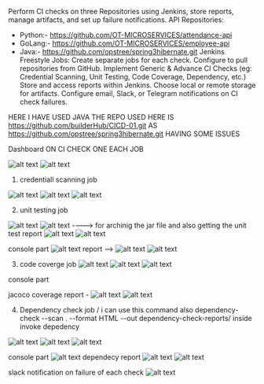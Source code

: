 Perform CI checks on three Repositories using Jenkins, store reports, manage artifacts, and set up failure notifications.
API Repositories:
- Python:- https://github.com/OT-MICROSERVICES/attendance-api
- GoLang:- https://github.com/OT-MICROSERVICES/employee-api
- Java:- https://github.com/opstree/spring3hibernate.git
Jenkins Freestyle Jobs:
Create separate jobs for each check.
Configure to pull repositories from GitHub.
Implement Generic & Advance CI Checks (eg: Credential Scanning, Unit Testing, Code Coverage, Dependency, etc.)
Store and access reports within Jenkins.
Choose local or remote storage for artifacts.
Configure email, Slack, or Telegram notifications on CI check failures.

HERE I HAVE USED 
JAVA 
THE REPO USED HERE IS 
https://github.com/builderHub/CICD-01.git  AS https://github.com/opstree/spring3hibernate.git HAVING SOME ISSUES

 Dashboard  ON CI CHECK ONE EACH JOB 

![alt text](image.png)
![alt text](image-1.png)


1) credentiall scanning  job

![alt text](image-2.png)
![alt text](image-3.png)
![alt text](image-4.png)


2) unit testing  job

![alt text](image-2.png)
![alt text](image-5.png) ----> for archinig the jar file and also getting the unit test report
![alt text](image-6.png)
![alt text](image-7.png)

console part
![alt text](image-8.png)
report --> ![alt text](image-9.png)
![alt text](image-10.png)

3) code coverge  job 
![alt text](image-2.png)
![alt text](image-11.png)
![alt text](image-12.png)

console part

jacoco coverage report - ![alt text](image-13.png)
![alt text](image-14.png)


4) Dependency check  job / i can use this command also dependency-check --scan . --format HTML --out dependency-check-reports/
inside invoke depedency 

 ![alt text](image-2.png)
 ![alt text](image-15.png)
![alt text](image-16.png)


console part 
![alt text](image-17.png)
dependecy report ![alt text](image-18.png)
![alt text](image-19.png)



slack notification on failure of each check 
![alt text](image-20.png)
